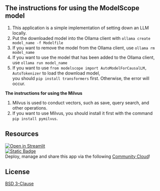 **The instructions for using the ModelScope model**
---
1. This application is a simple implementation of setting down an LLM locally.
2. Put the downloaded model into the Ollama client with `ollama create model_name -f Modelfile`
3. If you want to remove the model from the Ollama client, use `ollama rm model_name`
4. If you want to use the model that has been added to the Ollama client, use `ollama run model_name`
5. If you want to use `from modelscope import AutoModelForCausalLM, AutoTokenizer` to load the download model,  
   you should `pip install transformers` first. Otherwise, the error will occur.

**The instructions for using the Milvus**  
1. Milvus is used to conduct vectors, such as save, query search, and other operations.
2. If you want to use Milvus, you should install it first with the command `pip install pymilvus`.

**Resources**
---
[![Open in Streamlit](https://static.streamlit.io/badges/streamlit_badge_black_white.svg)](https://llm-com.streamlit.app/)   
[![Static Badge](https://img.shields.io/badge/Open%20in%20Streamlit-Daochashao-red?style=for-the-badge&logo=streamlit&labelColor=white)](https://llm-com.streamlit.app/)  
Deploy, manage and share this app via the following [Community Cloud](https://streamlit.io/cloud)!

**License**
---
[BSD 3-Clause](LICENSE)
